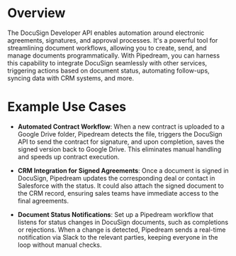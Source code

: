 # Overview

The DocuSign Developer API enables automation around electronic agreements, signatures, and approval processes. It's a powerful tool for streamlining document workflows, allowing you to create, send, and manage documents programmatically. With Pipedream, you can harness this capability to integrate DocuSign seamlessly with other services, triggering actions based on document status, automating follow-ups, syncing data with CRM systems, and more.

# Example Use Cases

- **Automated Contract Workflow**: When a new contract is uploaded to a Google Drive folder, Pipedream detects the file, triggers the DocuSign API to send the contract for signature, and upon completion, saves the signed version back to Google Drive. This eliminates manual handling and speeds up contract execution.

- **CRM Integration for Signed Agreements**: Once a document is signed in DocuSign, Pipedream updates the corresponding deal or contact in Salesforce with the status. It could also attach the signed document to the CRM record, ensuring sales teams have immediate access to the final agreements.

- **Document Status Notifications**: Set up a Pipedream workflow that listens for status changes in DocuSign documents, such as completions or rejections. When a change is detected, Pipedream sends a real-time notification via Slack to the relevant parties, keeping everyone in the loop without manual checks.
